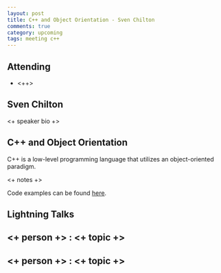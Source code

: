 ```yaml
---
layout: post
title: C++ and Object Orientation - Sven Chilton
comments: true
category: upcoming
tags: meeting c++
---
```



## Attending

- <++>


## Sven Chilton

<+ speaker bio +> 

## C++ and Object Orientation

C++ is a low-level programming language that utilizes an object-oriented 
paradigm.

<+ notes +>

Code examples can be found [here][code].

## Lightning Talks 

## <+ person +> : <+ topic +>

## <+ person +> : <+ topic +>


[code]: https://github.com/thehackerwithin/berkeley/tree/master/topic "Code Examples" 
